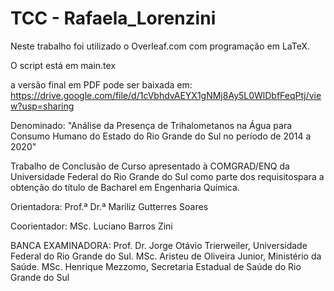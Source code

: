 # TCC - Rafaela_Lorenzini
Neste trabalho foi utilizado o Overleaf.com com programação em LaTeX.

O script está em main.tex

a versão final em PDF pode ser baixada em: https://drive.google.com/file/d/1cVbhdvAEYX1gNMj8Ay5L0WlDbfFeqPtj/view?usp=sharing

Denominado:
"Análise da Presença de Trihalometanos na Água para Consumo Humano do Estado do Rio Grande do Sul no período de 2014 a 2020"

Trabalho de Conclusão de Curso apresentado à COMGRAD/ENQ da Universidade Federal do Rio Grande do Sul como parte dos requisitospara a obtenção do título de Bacharel em Engenharia Química.

Orientadora: Prof.ª Dr.ª Mariliz Gutterres Soares

Coorientador: MSc. Luciano Barros Zini

BANCA EXAMINADORA:
Prof. Dr. Jorge Otávio Trierweiler, Universidade Federal do Rio Grande do Sul.
MSc. Aristeu de Oliveira Junior, Ministério da Saúde.
MSc. Henrique Mezzomo, Secretaria Estadual de Saúde do Rio Grande do Sul
